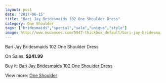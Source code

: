 ```yaml
---
layout: post
date: '2017-06-15'
title: "Bari Jay Bridesmaids 102 One Shoulder Dress"
category: One Shoulder
tags: ["bridesmaids","special","sale","unique","style"]
image: http://www.eudances.com/5947-thickbox_default/bari-jay-bridesmaids-102-one-shoulder-dress.jpg
---
```

Bari Jay Bridesmaids 102 One Shoulder Dress

On Sales: **$241.99**
<a href="https://www.eudances.com/en/one-shoulder/2103-bari-jay-bridesmaids-102-one-shoulder-dress.html"><amp-img layout="responsive" width="600" height="600" src="//www.eudances.com/5947-thickbox_default/bari-jay-bridesmaids-102-one-shoulder-dress.jpg" alt="Bari Jay Bridesmaids 102 One Shoulder Dress 0" /></a>
<a href="https://www.eudances.com/en/one-shoulder/2103-bari-jay-bridesmaids-102-one-shoulder-dress.html"><amp-img layout="responsive" width="600" height="600" src="//www.eudances.com/5948-thickbox_default/bari-jay-bridesmaids-102-one-shoulder-dress.jpg" alt="Bari Jay Bridesmaids 102 One Shoulder Dress 1" /></a>

Buy it: [Bari Jay Bridesmaids 102 One Shoulder Dress](https://www.eudances.com/en/one-shoulder/2103-bari-jay-bridesmaids-102-one-shoulder-dress.html "Bari Jay Bridesmaids 102 One Shoulder Dress")

View more: [One Shoulder](https://www.eudances.com/en/23-one-shoulder "One Shoulder")
